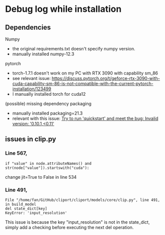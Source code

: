 
# Debug log while installation

## Dependencies

Numpy
- the original requirements.txt doesn't specify numpy version.
- manually installed numpy-12.3

pytorch
- torch-1.7.1 doesn't work on my PC with RTX 3090 with capability sm_86
- see relevant issue: https://discuss.pytorch.org/t/geforce-rtx-3090-with-cuda-capability-sm-86-is-not-compatible-with-the-current-pytorch-installation/123499
- I manually installed torch for cuda12

(possible) missing dependency packaging
- manually installed packaging=21.3
- relevant with this issue:  [Try to run 'quickstart' and meet the bug: Invalid version: '0.10.1,<0.11'](https://github.com/cliport/cliport/issues/20)

## issues in clip.py

### Line 567, 
```
if "value" in node.attributeNames() and str(node["value"]).startswith("cuda"):
```

change jit=True to False in line 534

### Line 491, 
```
File "/home/fan/GitHub/cliport/cliport/models/core/clip.py", line 491, in build_model
del state_dict[key]
KeyError: 'input_resolution'
```

This issue is because the key "input_resolution" is not in the state_dict, simply add a checking before executing the next del operation.

